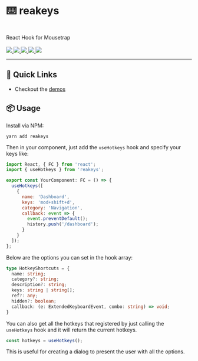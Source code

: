 <p align="center">
  <h1>⌨️ reakeys</h1>
  <br />
  React Hook for Mousetrap
  <br /><br />
  <a href="https://github.com/reaviz/reakeys/workflows/build/">
    <img src="https://github.com/reaviz/reakeys/workflows/build/badge.svg?branch=master" />
  </a>
  <a href="https://npm.im/reakeys">
    <img src="https://img.shields.io/npm/v/reakeys.svg" />
  </a>
  <a href="https://npm.im/reakeys">
    <img src="https://badgen.net/npm/dw/reakeys" />
  </a>
  <a href="https://github.com/realayers/reakeys/blob/master/LICENSE">
    <img src="https://badgen.now.sh/badge/license/apache2" />
  </a>
  <a href="https://bundlephobia.com/result?p=reakeys">
    <img src="https://badgen.net/bundlephobia/minzip/reakeys">
  </a>
</p>

---

## 🚀 Quick Links

- Checkout the [demos](https://chromatic.com/library?appId=5f6c9043bb0f530022c5df01&branch=master)

## 📦 Usage

Install via NPM:

```
yarn add reakeys
```

Then in your component, just add the `useHotkeys` hook
and specify your keys like:

```js
import React, { FC } from 'react';
import { useHotkeys } from 'reakeys';

export const YourComponent: FC = () => {
  useHotkeys([
    {
      name: 'Dashboard',
      keys: 'mod+shift+d',
      category: 'Navigation',
      callback: event => {
        event.preventDefault();
        history.push('/dashboard');
      }
    }
  ]);
};
```

Below are the options you can set in the hook array:

```ts
type HotkeyShortcuts = {
  name: string;
  category?: string;
  description?: string;
  keys: string | string[];
  ref?: any;
  hidden?: boolean;
  callback: (e: ExtendedKeyboardEvent, combo: string) => void;
}
```

You can also get all the hotkeys that registered by just calling
the `useHotkeys` hook and it will return the current hotkeys.

```ts
const hotkeys = useHotkeys();
```

This is useful for creating a dialog to present the user
with all the options.
